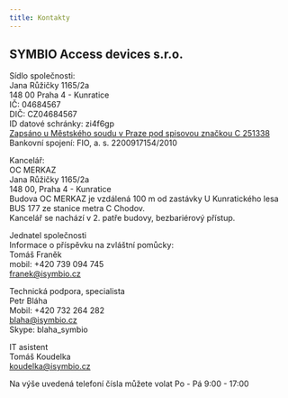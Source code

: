 ```yaml
---
title: Kontakty
---
```


## SYMBIO Access devices s.r.o.

  
Sídlo společnosti:  
Jana Růžičky 1165/2a  
148 00 Praha 4 - Kunratice  
IČ: 04684567  
DIČ: CZ04684567  
ID datové schránky: zi4f6gp  
[Zapsáno u Městského soudu v Praze pod spisovou značkou C 251338](https://or.justice.cz/ias/ui/rejstrik-firma.vysledky?subjektId=920386&typ=UPLNY)  
Bankovní spojení: FIO, a. s. 2200917154/2010  
  
Kancelář:  
OC MERKAZ  
Jana Růžičky 1165/2a  
148 00, Praha 4 - Kunratice  
Budova OC MERKAZ je vzdálená 100 m od zastávky U Kunratického lesa BUS 177 ze stanice metra C Chodov.  
Kancelář se nachází v 2. patře budovy, bezbariérový přístup.  
  
Jednatel společnosti  
Informace o příspěvku na zvláštní pomůcky:  
Tomáš Franěk  
mobil: +420 739 094 745  
[franek@isymbio.cz](mailto:franek@isymbio.cz)  
  
Technická podpora, specialista  
Petr Bláha  
Mobil: +420 732 264 282  
[blaha@isymbio.cz](mailto:blaha@isymbio.cz)  
Skype: blaha_symbio  
  
IT asistent  
Tomáš Koudelka  
[koudelka@isymbio.cz](mailto:koudelka@isymbio.cz)  
  
Na výše uvedená telefoní čísla můžete volat Po - Pá 9:00 - 17:00
